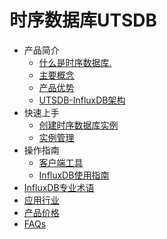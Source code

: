 # 时序数据库UTSDB

* 产品简介
    * [什么是时序数据库.](/utsdb/product/concepts)
    * [主要概念](/utsdb/product/Terminology)
    * [产品优势](/utsdb/product/superiority)
    * [UTSDB-InfluxDB架构](/utsdb/product/architecture)
* 快速上手
    * [创建时序数据库实例](/utsdb/quick/create)
    * [实例管理](/utsdb/quick/instance)
* 操作指南
    * [客户端工具](/utsdb/guide/login)
    * [InfluxDB使用指南](/utsdb/guide/use)
* [InfluxDB专业术语](/utsdb/influxdb)
* [应用行业](/utsdb/application)
* [产品价格](/utsdb/price)
* [FAQs](/utsdb/faqs)
